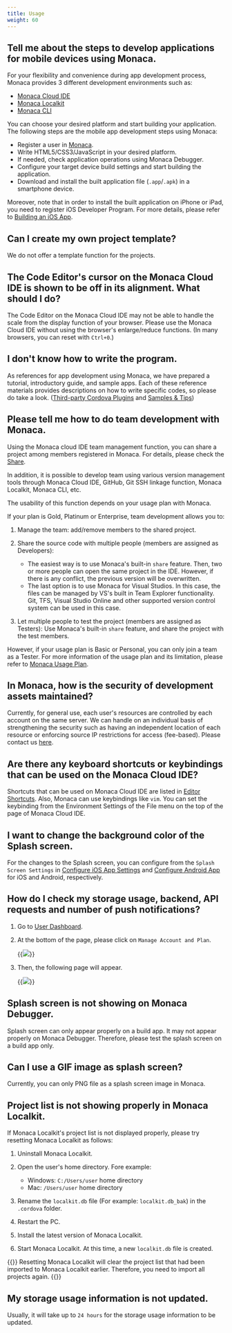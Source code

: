 ```yaml
---
title: Usage
weight: 60
---
```


## Tell me about the steps to develop applications for mobile devices using Monaca.

For your flexibility and convenience during app development process,
Monaca provides 3 different development environments such as:

- [Monaca Cloud IDE](/en/products_guide/monaca_ide)
- [Monaca Localkit](/en/products_guide/monaca_localkit)
- [Monaca CLI](/en/products_guide/monaca_cli)

You can choose your desired platform and start building your
application. The following steps are the mobile app development steps
using Monaca:

-   Register a user in [Monaca](https://monaca.mobi/en/register/start).
-   Write HTML5/CSS3/JavaScript in your desired platform.
-   If needed, check application operations using Monaca Debugger.
-   Configure your target device build settings and start building the
    application.
-   Download and install the built application file (`.app`/`.apk`) in a
    smartphone device.

Moreover, note that in order to install the built application on iPhone
or iPad, you need to register iOS Developer Program. For more details,
please refer to [Building an iOS App](/en/products_guide/monaca_ide/build/ios/build_ios).

## Can I create my own project template?

We do not offer a template function for the projects.

## The Code Editor's cursor on the Monaca Cloud IDE is shown to be off in its alignment. What should I do?

The Code Editor on the Monaca Cloud IDE may not be able to handle the
scale from the display function of your browser. Please use the Monaca
Cloud IDE without using the browser's enlarge/reduce functions. (In many
browsers, you can reset with `Ctrl+0`.)

## I don't know how to write the program.

As references for app development using Monaca, we have prepared a
tutorial, introductory guide, and sample apps. Each of these reference
materials provides descriptions on how to write specific codes, so
please do take a look. ([Third-party Cordova Plugins](/en/reference/third_party_phonegap) and [Samples & Tips](/en/sampleapp))

## Please tell me how to do team development with Monaca.

Using the Monaca cloud IDE team management function, you can share a project among members registered in Monaca. For details, please check the [Share](https://docs.monaca.io/en/products_guide/monaca_ide/overview/#share).

In addition, it is possible to develop team using various version management tools through Monaca Cloud IDE, GitHub, Git SSH linkage function, Monaca Localkit, Monaca CLI, etc.


The usability of this function depends on your usage plan with Monaca.

If your plan is Gold, Platinum or Enterprise, team development allows
you to:

1.  Manage the team: add/remove members to the shared project.
2.  Share the source code with multiple people (members are assigned as
    Developers):

    -   The easiest way is to use Monaca's built-in `share` feature. Then, two or more people can open the same project in the IDE. However, if there is any conflict, the previous version will be overwritten.
    -   The last option is to use Monaca for Visual Studios. In this case, the files can be managed by VS's built in Team Explorer functionality. Git, TFS, Visual Studio Online and other supported version control system can be used in this case.

3.  Let multiple people to test the project (members are assigned as
    Testers): Use Monaca's built-in `share` feature, and share the
    project with the test members.

However, if your usage plan is Basic or Personal, you can only join a
team as a Tester. For more information of the usage plan and its
limitation, please refer to [Monaca Usage Plan](https://monaca.io/pricing.html).

## In Monaca, how is the security of development assets maintained?

Currently, for general use, each user's resources are controlled by each
account on the same server. We can handle on an individual basis of
strengthening the security such as having an independent location of
each resource or enforcing source IP restrictions for access (fee-based). Please contact us [here](https://monaca.io/support/inquiry.html).

## Are there any keyboard shortcuts or keybindings that can be used on the Monaca Cloud IDE?

Shortcuts that can be used on Monaca Cloud IDE are listed in [Editor Shortcuts](/en/products_guide/monaca_ide/code_editor/editor). Also, Monaca can use keybindings like `vim`. You can
set the keybinding from the Environment Settings of the File menu on the
top of the page of Monaca Cloud IDE.

## I want to change the background color of the Splash screen.

For the changes to the Splash screen, you can configure from the `Splash Screen Settings` in [Configure iOS App Settings](/en/products_guide/monaca_ide/build/ios/build_ios/#configure-ios-app-settings) and [Configure Android App](/en/products_guide/monaca_ide/build/build_android/#step-1-configure-android-app) for iOS and Android, respectively.

## How do I check my storage usage, backend, API requests and number of push notifications?

1.  Go to [User Dashboard](https://monaca.mobi/en/dashboard).
2.  At the bottom of the page, please click on `Manage Account and Plan`.

    {{<img src="/images/faq/1.png">}}

3.  Then, the following page will appear.

    {{<img src="/images/faq/2.png">}}

## Splash screen is not showing on Monaca Debugger.

Splash screen can only appear properly on a build app. It may not appear
properly on Monaca Debugger. Therefore, please test the splash screen on
a build app only.

## Can I use a GIF image as splash screen?

Currently, you can only PNG file as a splash screen image in Monaca.

## Project list is not showing properly in Monaca Localkit.

If Monaca Localkit's project list is not displayed properly, please try
resetting Monaca Localkit as follows:

1.  Uninstall Monaca Localkit.
2.  Open the user's home directory. Fore example:

    -   Windows: `C:/Users/user` home directory
    -   Mac: `/Users/user` home directory

3.  Rename the `localkit.db` file (For example: `localkit.db_bak`) in the `.cordova` folder.
4.  Restart the PC.
5.  Install the latest version of Monaca Localkit.
6.  Start Monaca Localkit. At this time, a new `localkit.db` file is created.

{{<note>}}
    Resetting Monaca Localkit will clear the project list that had been imported to Monaca Localkit earlier. Therefore, you need to import all projects again.
{{</note>}}

## My storage usage information is not updated.

Usually, it will take up to `24 hours` for the storage usage information to be updated.
